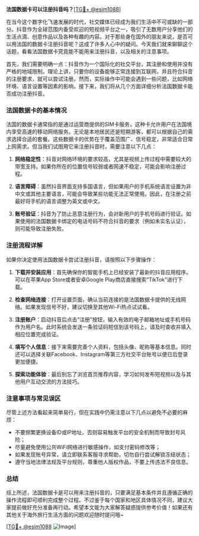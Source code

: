 **法国数据卡可以注册抖音吗？**[[TG💪+ @esim1088](https://t.me/s/esim1088)]

在当今这个数字化飞速发展的时代，社交媒体已经成为我们生活中不可或缺的一部分。抖音作为全球范围内备受欢迎的短视频平台之一，吸引了无数用户分享他们的生活点滴、创意作品以及各种有趣的内容。对于那些身在国外的朋友来说，是否可以用法国的数据卡注册抖音呢？这成了许多人心中的疑问。今天我们就来聊聊这个话题，看看法国数据卡究竟能不能用来注册抖音，以及相关的注意事项。

首先，我们需要明确一点：抖音作为一个国际化的社交平台，其注册和使用并没有严格的地域限制。理论上讲，只要你的设备能够正常连接到互联网，并且符合抖音的注册要求，就可以尝试注册。然而，实际操作中可能会遇到一些问题，比如网络环境、语言设置等因素的影响。接下来，我们将从几个方面详细分析法国数据卡能否成功注册抖音。

### 法国数据卡的基本情况

法国的数据卡通常指的是通过运营商提供的SIM卡服务，这种卡允许用户在法国境内享受高速的移动网络服务。无论是本地居民还是短期游客，都可以根据自己的需求选择合适的套餐。这些数据卡的优势在于覆盖范围广、信号稳定，非常适合日常上网需求。但当我们试图用它来注册抖音时，需要注意以下几点：

1. **网络稳定性**：抖音对网络环境的要求较高，尤其是视频上传过程中需要较大的带宽支持。如果你所在的位置信号较弱或者网速不稳定，可能会影响注册过程。
   
2. **语言障碍**：虽然抖音界面支持多国语言，但如果用户的手机系统语言设置为非中文或其他主要语言，可能会导致某些功能无法正常使用。因此，在注册之前最好将手机的语言调整为英文或中文。

3. **账号验证**：抖音为了防止恶意注册行为，会对新用户的手机号码进行验证。如果使用的法国数据卡绑定的电话号码不符合抖音的要求（例如未实名认证），则可能导致注册失败。

### 注册流程详解

如果你决定使用法国数据卡尝试注册抖音，请按照以下步骤操作：

1. **下载并安装应用**：首先确保你的智能手机上已经安装了最新的抖音应用程序。可以在苹果App Store或者安卓Google Play商店直接搜索“TikTok”进行下载。

2. **检查网络连接**：打开设置页面，确认当前连接的是法国数据卡提供的无线网络。如果发现信号不好，建议切换至其他Wi-Fi热点试试看。

3. **注册账户**：启动抖音后点击“注册”按钮，输入有效的电子邮箱地址或手机号码作为用户名。此时系统会发送一条验证码短信到该号码上，请及时查收并填入相应位置完成验证。

4. **填写个人信息**：接下来需要完善个人资料，包括头像、昵称等基本信息。同时还可以选择关联Facebook、Instagram等第三方社交平台账号以便日后登录更加便捷。

5. **探索功能体验**：最后别忘了浏览首页推荐内容，学习如何发布短视频以及与其他用户互动交流的方法技巧。

### 注意事项与常见误区

尽管上述方法看起来简单易行，但在实践中仍需注意以下几点以避免不必要的麻烦：

- 不要频繁更换设备ID或IP地址，否则容易触发平台的安全机制而导致封号风险；
- 尽量避免使用公共WiFi网络进行敏感操作，如支付密码修改等；
- 如果发现账号异常，请立即联系客服寻求帮助，切勿自行尝试解锁冻结状态；
- 遵守当地法律法规及平台规则，尊重他人版权作品，不要上传违法不良信息。

### 总结

综上所述，法国数据卡是可以用来注册抖音的，只要满足基本条件并且遵循正确的操作流程即可顺利完成整个过程。不过鉴于每个国家和地区具体情况不同，建议大家提前做好充分准备再行动。希望本文能为大家解答疑惑提供参考价值！如果还有其他关于海外旅行生活方面的问题欢迎随时提问哦~

[[TG💪+ @esim1088](https://t.me/s/esim1088) ![Image](https://i.postimg.cc/4NQfJmqS/Snipaste-2025-05-13-00-14-12.png)]